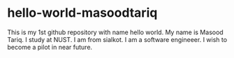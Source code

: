 # hello-world-masoodtariq
This is my 1st github repository with name hello world.
My name is Masood Tariq. I study at NUST. I am from sialkot. I am a software engineeer. I wish to become a pilot in near future.

